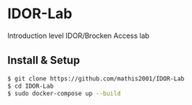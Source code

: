 # IDOR-Lab
Introduction level IDOR/Brocken Access lab

## Install & Setup

```bash
$ git clone https://github.com/mathis2001/IDOR-Lab
$ cd IDOR-Lab
$ sudo docker-compose up --build
```
